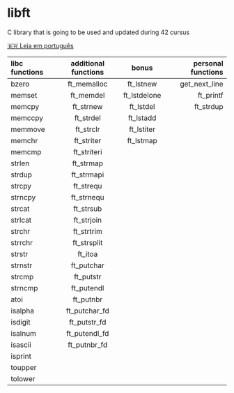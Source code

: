 # libft
C library that is going to be used and updated during 42 cursus

[🇧🇷 Leia em português](README-EN.md)

libc functions | additional functions | bonus | personal functions
:----------- | :-----------: | :-----------: | -----------:
bzero	     | ft_memalloc	  | ft_lstnew	  	| get_next_line
memset	   | ft_memdel	 	  | ft_lstdelone	| ft_printf
memcpy		 | ft_strnew	   	| ft_lstdel	  	| ft_strdup
memccpy		 | ft_strdel	   	| ft_lstadd	  	| 
memmove		 | ft_strclr	   	| ft_lstiter	  |     
memchr		 | ft_striter 	  | ft_lstmap		  | 
memcmp	 	 | ft_striteri	  |			         	| 
strlen	 	 | ft_strmap	   	|		          	| 
strdup	 	 | ft_strmapi   	|			         	| 
strcpy	 	 | ft_strequ	    |		          	| 
strncpy		 | ft_strnequ   	|		           	| 
strcat		 | ft_strsub		  |               | 
strlcat		 | ft_strjoin 	  |               | 
strchr	 	 | ft_strtrim	    |               | 
strrchr		 | ft_strsplit	  |               | 
strstr		 | ft_itoa	     	|               | 
strnstr		 | ft_putchar   	|               | 
strcmp	 	 | ft_putstr		  |               | 
strncmp		 | ft_putendl	    |               | 
atoi	   	 | ft_putnbr	   	|               | 
isalpha		 | ft_putchar_fd	|               | 
isdigit		 | ft_putstr_fd	  |               | 
isalnum		 | ft_putendl_fd	|               | 
isascii		 | ft_putnbr_fd	  |               | 
isprint		 |                |               | 
toupper		 |                |               | 
tolower		 |                |               | 
